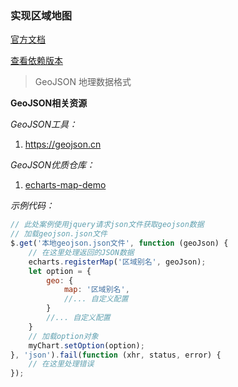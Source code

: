 ### 实现区域地图

[官方文档](https://echarts.apache.org/zh/index.html)

[查看依赖版本](https://www.npmjs.com/package/echarts)

> GeoJSON 地理数据格式

**GeoJSON相关资源**

*GeoJSON工具：*
1. https://geojson.cn

*GeoJSON优质仓库：*
1. [echarts-map-demo](https://github.com/TangSY/echarts-map-demo)

*示例代码：*
```javascript
// 此处案例使用jquery请求json文件获取geojson数据
// 加载geojson.json文件
$.get('本地geojson.json文件', function (geoJson) {
    // 在这里处理返回的JSON数据
    echarts.registerMap('区域别名', geoJson);
    let option = {
        geo: {
            map: '区域别名',
            //... 自定义配置
        }
        //... 自定义配置
    }
    // 加载option对象
    myChart.setOption(option);
}, 'json').fail(function (xhr, status, error) {
    // 在这里处理错误
});
```